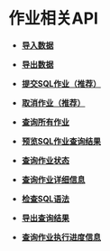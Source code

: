 # 作业相关API<a name="dli_02_0017"></a>

-   **[导入数据](导入数据.md)**  

-   **[导出数据](导出数据.md)**  

-   **[提交SQL作业（推荐）](提交SQL作业（推荐）.md)**  

-   **[取消作业（推荐）](取消作业（推荐）.md)**  

-   **[查询所有作业](查询所有作业.md)**  

-   **[预览SQL作业查询结果](预览SQL作业查询结果.md)**  

-   **[查询作业状态](查询作业状态.md)**  

-   **[查询作业详细信息](查询作业详细信息.md)**  

-   **[检查SQL语法](检查SQL语法.md)**  

-   **[导出查询结果](导出查询结果.md)**  

-   **[查询作业执行进度信息](查询作业执行进度信息.md)**  


